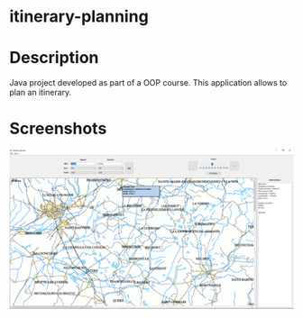 # itinerary-planning

# Description

Java project developed as part of a OOP course. This application allows to plan an itinerary.

# Screenshots

![Application main window](https://github.com/oschweitzer/itinerary-planning/blob/master/public/main_window.PNG)
